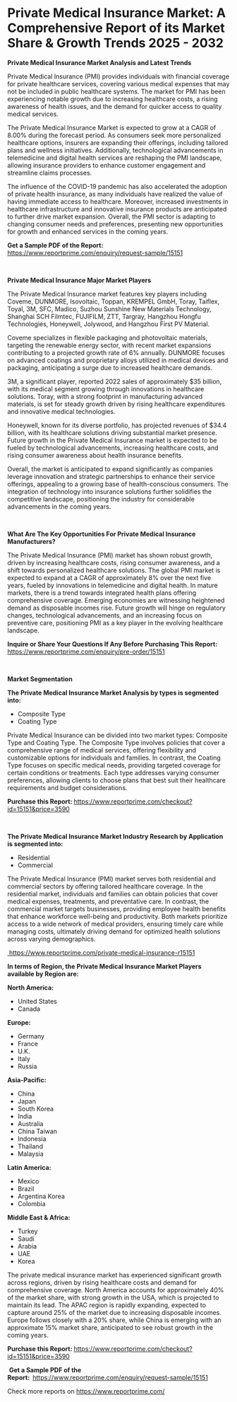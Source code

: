 <p><h1>Private Medical Insurance Market: A Comprehensive Report of its Market Share & Growth Trends 2025 - 2032</h1></p><p><strong>Private Medical Insurance Market Analysis and Latest Trends</strong></p>
<p><p>Private Medical Insurance (PMI) provides individuals with financial coverage for private healthcare services, covering various medical expenses that may not be included in public healthcare systems. The market for PMI has been experiencing notable growth due to increasing healthcare costs, a rising awareness of health issues, and the demand for quicker access to quality medical services. </p><p>The Private Medical Insurance Market is expected to grow at a CAGR of 8.00% during the forecast period. As consumers seek more personalized healthcare options, insurers are expanding their offerings, including tailored plans and wellness initiatives. Additionally, technological advancements in telemedicine and digital health services are reshaping the PMI landscape, allowing insurance providers to enhance customer engagement and streamline claims processes. </p><p>The influence of the COVID-19 pandemic has also accelerated the adoption of private health insurance, as many individuals have realized the value of having immediate access to healthcare. Moreover, increased investments in healthcare infrastructure and innovative insurance products are anticipated to further drive market expansion. Overall, the PMI sector is adapting to changing consumer needs and preferences, presenting new opportunities for growth and enhanced services in the coming years.</p></p>
<p><strong>Get a Sample PDF of the Report:&nbsp;</strong> <a href="https://www.reportprime.com/enquiry/request-sample/15151?utm_campaign=3260&utm_medium=2&utm_source=Github&utm_content=ia&utm_term=20032025&utm_id=private-medical-insurance">https://www.reportprime.com/enquiry/request-sample/15151</a></p>
<p>&nbsp;</p>
<p><strong>Private Medical Insurance Major Market Players</strong></p>
<p><p>The Private Medical Insurance market features key players including Coveme, DUNMORE, Isovoltaic, Toppan, KREMPEL GmbH, Toray, Taiflex, Toyal, 3M, SFC, Madico, Suzhou Sunshine New Materials Technology, Shanghai SCH Filmtec, FUJIFILM, ZTT, Targray, Hangzhou Hongfu Technologies, Honeywell, Jolywood, and Hangzhou First PV Material. </p><p>Coveme specializes in flexible packaging and photovoltaic materials, targeting the renewable energy sector, with recent market expansions contributing to a projected growth rate of 6% annually. DUNMORE focuses on advanced coatings and proprietary alloys utilized in medical devices and packaging, anticipating a surge due to increased healthcare demands.</p><p>3M, a significant player, reported 2022 sales of approximately $35 billion, with its medical segment growing through innovations in healthcare solutions. Toray, with a strong footprint in manufacturing advanced materials, is set for steady growth driven by rising healthcare expenditures and innovative medical technologies.</p><p>Honeywell, known for its diverse portfolio, has projected revenues of $34.4 billion, with its healthcare solutions driving substantial market presence. Future growth in the Private Medical Insurance market is expected to be fueled by technological advancements, increasing healthcare costs, and rising consumer awareness about health insurance benefits.</p><p>Overall, the market is anticipated to expand significantly as companies leverage innovation and strategic partnerships to enhance their service offerings, appealing to a growing base of health-conscious consumers. The integration of technology into insurance solutions further solidifies the competitive landscape, positioning the industry for considerable advancements in the coming years.</p></p>
<p>&nbsp;</p>
<p><strong>What Are The Key Opportunities For Private Medical Insurance Manufacturers?</strong></p>
<p><p>The Private Medical Insurance (PMI) market has shown robust growth, driven by increasing healthcare costs, rising consumer awareness, and a shift towards personalized healthcare solutions. The global PMI market is expected to expand at a CAGR of approximately 8% over the next five years, fueled by innovations in telemedicine and digital health. In mature markets, there is a trend towards integrated health plans offering comprehensive coverage. Emerging economies are witnessing heightened demand as disposable incomes rise. Future growth will hinge on regulatory changes, technological advancements, and an increasing focus on preventive care, positioning PMI as a key player in the evolving healthcare landscape.</p></p>
<p><strong>Inquire or Share Your Questions If Any Before Purchasing This Report:</strong> <a href="https://www.reportprime.com/enquiry/pre-order/15151?utm_campaign=3260&utm_medium=2&utm_source=Github&utm_content=ia&utm_term=20032025&utm_id=private-medical-insurance">https://www.reportprime.com/enquiry/pre-order/15151</a></p>
<p>&nbsp;</p>
<p><strong>Market Segmentation</strong></p>
<p><strong>The Private Medical Insurance Market Analysis by types is segmented into:</strong></p>
<p><ul><li>Composite Type</li><li>Coating Type</li></ul></p>
<p><p>Private Medical Insurance can be divided into two market types: Composite Type and Coating Type. The Composite Type involves policies that cover a comprehensive range of medical services, offering flexibility and customizable options for individuals and families. In contrast, the Coating Type focuses on specific medical needs, providing targeted coverage for certain conditions or treatments. Each type addresses varying consumer preferences, allowing clients to choose plans that best suit their healthcare requirements and budget considerations.</p></p>
<p><strong>Purchase this Report:&nbsp;</strong><a href="https://www.reportprime.com/checkout?id=15151&price=3590&utm_campaign=3260&utm_medium=2&utm_source=Github&utm_content=ia&utm_term=20032025&utm_id=private-medical-insurance">https://www.reportprime.com/checkout?id=15151&price=3590</a></p>
<p>&nbsp;</p>
<p><strong>The Private Medical Insurance Market Industry Research by Application is segmented into:</strong></p>
<p><ul><li>Residential</li><li>Commercial</li></ul></p>
<p><p>The Private Medical Insurance (PMI) market serves both residential and commercial sectors by offering tailored healthcare coverage. In the residential market, individuals and families can obtain policies that cover medical expenses, treatments, and preventative care. In contrast, the commercial market targets businesses, providing employee health benefits that enhance workforce well-being and productivity. Both markets prioritize access to a wide network of medical providers, ensuring timely care while managing costs, ultimately driving demand for optimized health solutions across varying demographics.</p></p>
<p><a href="https://www.reportprime.com/private-medical-insurance-r15151?utm_campaign=3260&utm_medium=2&utm_source=Github&utm_content=ia&utm_term=20032025&utm_id=private-medical-insurance">&nbsp;https://www.reportprime.com/private-medical-insurance-r15151</a></p>
<p><strong>In terms of Region, the Private Medical Insurance Market Players available by Region are:</strong></p>
<p>
    <p> <strong> North America: </strong>
        <ul>
            <li>United States</li>
            <li>Canada</li>
        </ul>
        </p> 
    <p> <strong> Europe: </strong>
        <ul>
            <li>Germany</li>
            <li>France</li>
            <li>U.K.</li>
            <li>Italy</li>
            <li>Russia</li>
        </ul>
        </p> 
    <p> <strong> Asia-Pacific: </strong>
        <ul>
            <li>China</li>
            <li>Japan</li>
            <li>South Korea</li>
            <li>India</li>
            <li>Australia</li>
            <li>China Taiwan</li>
            <li>Indonesia</li>
            <li>Thailand</li>
            <li>Malaysia</li>
        </ul>
        </p> 
    <p> <strong> Latin America: </strong>
        <ul>
            <li>Mexico</li>
            <li>Brazil</li>
            <li>Argentina Korea</li>
            <li>Colombia</li>
        </ul>
        </p> 
    <p> <strong> Middle East & Africa: </strong>
        <ul>
            <li>Turkey</li>
            <li>Saudi</li>
            <li>Arabia</li>
            <li>UAE</li>
            <li>Korea</li>
        </ul>
    </p>
    </p>
<p><p>The private medical insurance market has experienced significant growth across regions, driven by rising healthcare costs and demand for comprehensive coverage. North America accounts for approximately 40% of the market share, with strong growth in the USA, which is projected to maintain its lead. The APAC region is rapidly expanding, expected to capture around 25% of the market due to increasing disposable incomes. Europe follows closely with a 20% share, while China is emerging with an approximate 15% market share, anticipated to see robust growth in the coming years.</p></p>
<p><strong>Purchase this Report: </strong><a href="https://www.reportprime.com/checkout?id=15151&price=3590&utm_campaign=3260&utm_medium=2&utm_source=Github&utm_content=ia&utm_term=20032025&utm_id=private-medical-insurance">https://www.reportprime.com/checkout?id=15151&price=3590</a></p>
<p>&nbsp;<strong>Get a Sample PDF of the Report:&nbsp;&nbsp;</strong><a href="https://www.reportprime.com/enquiry/request-sample/15151?utm_campaign=3260&utm_medium=2&utm_source=Github&utm_content=ia&utm_term=20032025&utm_id=private-medical-insurance">https://www.reportprime.com/enquiry/request-sample/15151</a></p>
<p><strong></strong></p>
<p>Check more reports on <a href="https://www.reportprime.com/?utm_campaign=3260&utm_medium=2&utm_source=Github&utm_content=ia&utm_term=20032025&utm_id=private-medical-insurance">https://www.reportprime.com/</a></p>